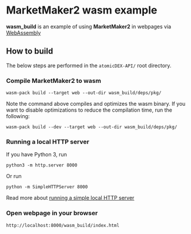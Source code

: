 # MarketMaker2 wasm example

**wasm_build** is an example of using **MarketMaker2** in webpages via [WebAssembly](https://developer.mozilla.org/en-US/docs/WebAssembly)

## How to build

The below steps are performed in the `atomicDEX-API/` root directory.

### Compile MarketMaker2 to wasm

```
wasm-pack build --target web --out-dir wasm_build/deps/pkg/
```

Note the command above compiles and optimizes the wasm binary. If you want to disable optimizations to reduce the compilation time, run the following:
```
wasm-pack build --dev --target web --out-dir wasm_build/deps/pkg/
```

### Running a local HTTP server

If you have Python 3, run
```
python3 -m http.server 8000
```
Or run
```
python -m SimpleHTTPServer 8000
```

Read more about [running a simple local HTTP server](https://developer.mozilla.org/en-US/docs/Learn/Common_questions/set_up_a_local_testing_server#running_a_simple_local_http_server)

### Open webpage in your browser

`http://localhost:8000/wasm_build/index.html`
